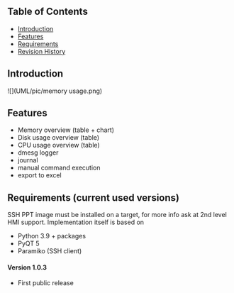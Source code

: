 ## Table of Contents
* [Introduction](#Introduction)
* [Features](#Features)
* [Requirements](#Requirements)
* [Revision History](#Revision-History)

<a name="Introduction"></a>
## Introduction

![](UML/pic/memory usage.png)

<a name="Features"></a>
## Features

* Memory overview (table + chart)
* Disk usage overview (table)
* CPU usage overview (table)
* dmesg logger
* journal
* manual command execution
* export to excel

<a name="Requirements"></a>
## Requirements (current used versions)
SSH PPT image must be installed on a target, for more info ask at 2nd level HMI support.
Implementation itself is based on
* Python 3.9 + packages
* PyQT 5
* Paramiko (SSH client)

<a name="Revision-History"></a>
#### Version 1.0.3
- First public release
